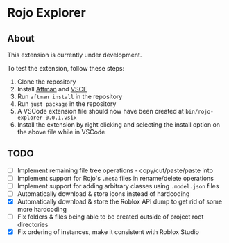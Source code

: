 # Rojo Explorer

## About

This extension is currently under development.

To test the extension, follow these steps:

1. Clone the repository
2. Install [Aftman](https://github.com/LPGhatguy/aftman) and [VSCE](https://github.com/microsoft/vscode-vsce)
3. Run `aftman install` in the repository
4. Run `just package` in the repository
5. A VSCode extension file should now have been created at `bin/rojo-explorer-0.0.1.vsix`
6. Install the extension by right clicking and selecting the install option on the above file while in VSCode

## TODO

-   [ ] Implement remaining file tree operations - copy/cut/paste/paste into
-   [ ] Implement support for Rojo's `.meta` files in rename/delete operations
-   [ ] Implement support for adding arbitrary classes using `.model.json` files
-   [ ] Automatically download & store icons instead of hardcoding
-   [x] Automatically download & store the Roblox API dump to get rid of some more hardcoding
-   [ ] Fix folders & files being able to be created outside of project root directories
-   [x] Fix ordering of instances, make it consistent with Roblox Studio
